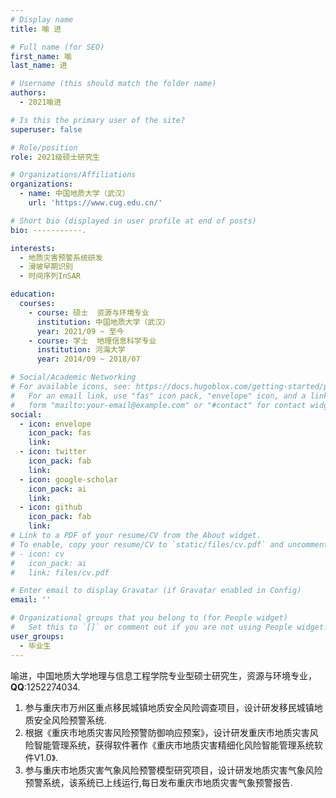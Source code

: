 ```yaml
---
# Display name
title: 喻 进

# Full name (for SEO)
first_name: 喻
last_name: 进

# Username (this should match the folder name)
authors:
  - 2021喻进

# Is this the primary user of the site?
superuser: false

# Role/position
role: 2021级硕士研究生

# Organizations/Affiliations
organizations:
  - name: 中国地质大学（武汉）
    url: 'https://www.cug.edu.cn/'

# Short bio (displayed in user profile at end of posts)
bio: -----------.

interests:
  - 地质灾害预警系统研发
  - 滑坡早期识别
  - 时间序列InSAR

education:
  courses:
    - course: 硕士  资源与环境专业
      institution: 中国地质大学（武汉）
      year: 2021/09 ~ 至今
    - course: 学士  地理信息科学专业
      institution: 河海大学
      year: 2014/09 ~ 2018/07

# Social/Academic Networking
# For available icons, see: https://docs.hugoblox.com/getting-started/page-builder/#icons
#   For an email link, use "fas" icon pack, "envelope" icon, and a link in the
#   form "mailto:your-email@example.com" or "#contact" for contact widget.
social:
  - icon: envelope
    icon_pack: fas
    link: 
  - icon: twitter
    icon_pack: fab
    link: 
  - icon: google-scholar
    icon_pack: ai
    link: 
  - icon: github
    icon_pack: fab
    link: 
# Link to a PDF of your resume/CV from the About widget.
# To enable, copy your resume/CV to `static/files/cv.pdf` and uncomment the lines below.
# - icon: cv
#   icon_pack: ai
#   link: files/cv.pdf

# Enter email to display Gravatar (if Gravatar enabled in Config)
email: ''

# Organizational groups that you belong to (for People widget)
#   Set this to `[]` or comment out if you are not using People widget.
user_groups:
  - 毕业生
---
```


喻进，中国地质大学地理与信息工程学院专业型硕士研究生，资源与环境专业，**QQ**:1252274034.
1. 参与重庆市万州区重点移民城镇地质安全风险调查项目，设计研发移民城镇地质安全风险预警系统.
2. 根据《重庆市地质灾害风险预警防御响应预案》，设计研发重庆市地质灾害风险智能管理系统，获得软件著作《重庆市地质灾害精细化风险智能管理系统软件V1.0》.
3. 参与重庆市地质灾害气象风险预警模型研究项目，设计研发地质灾害气象风险预警系统，该系统已上线运行,每日发布重庆市地质灾害气象预警报告.
